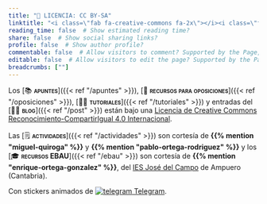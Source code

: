```yaml
---
title: "📜 LICENCIA: CC BY-SA"
linktitle: "<i class=\"fab fa-creative-commons fa-2x\"></i><i class=\"fab fa-creative-commons-by fa-2x\"></i><i class=\"fab fa-creative-commons-sa fa-2x\"></i>"
reading_time: false  # Show estimated reading time?
share: false  # Show social sharing links?
profile: false  # Show author profile?
commentable: false  # Allow visitors to comment? Supported by the Page, Post, and Docs content types.
editable: false  # Allow visitors to edit the page? Supported by the Page, Post, and Docs content types.
breadcrumbs: [""]
---
```


Los [📚 <span style="font-variant:small-caps;">**apuntes**</span>]({{< ref "/apuntes" >}}), [📝 <span style="font-variant:small-caps;">**recursos para oposiciones**</span>]({{< ref "/oposiciones" >}}), [👐🏼 <span style="font-variant:small-caps;">**tutoriales**</span>]({{< ref "/tutoriales" >}}) y entradas del [✍🏼 <span style="font-variant:small-caps;">**blog**</span>]({{< ref "/post" >}}) están bajo una [Licencia de Creative Commons Reconocimiento-CompartirIgual 4.0 Internacional](https://creativecommons.org/licenses/by-sa/4.0/deed.es).

<div align="center" style="margin-bottom: 1rem">
<i class="fab fa-creative-commons fa-2x aria-hidden="true" "></i><i class="fab fa-creative-commons-by fa-2x aria-hidden="true" "></i><i class="fab fa-creative-commons-sa fa-2x aria-hidden="true" "></i>
</div>

Las [🗒️ <span style="font-variant:small-caps;">**actividades**</span>]({{< ref "/actividades" >}}) son cortesía de **{{% mention "miguel-quiroga" %}}** y **{{% mention "pablo-ortega-rodriguez" %}}** y los [🎓 <span style="font-variant:small-caps;">**recursos EBAU**</span>]({{< ref "/ebau" >}}) son cortesía de **{{% mention "enrique-ortega-gonzalez" %}}**, del [IES José del Campo](http://www.josedelcampo.com) de Ampuero (Cantabria).

Con stickers animados de <a href="https://telegram.org/blog/animated-stickers" target="_blank" rel="noopener" title="Telegram"><img draggable="false" class="icon" alt="telegram" src="/icon/telegram.svg"> Telegram</a>.